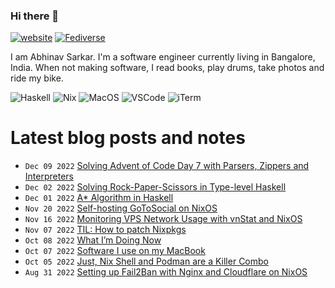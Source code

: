 ### Hi there 👋

[![website](https://img.shields.io/badge/abhinavsarkar.net-blueviolet?style=for-the-badge)](https://abhinavsarkar.net)
<a rel="nofollow me" href="https://fantastic.earth/@abnv"><img style="max-width: 100%;" src="https://img.shields.io/mastodon/follow/109392551762673142?color=%23595aff&amp;domain=https%3A%2F%2Ffantastic.earth&amp;label=%40abnv&amp;logo=Mastodon&amp;logoColor=%23fff&amp;style=for-the-badge" alt="Fediverse"></a>

I am Abhinav Sarkar. I'm a software engineer currently living in Bangalore, India. When not making software, I read books, play drums, take photos and ride my bike.

![Haskell](https://img.shields.io/badge/Haskell-5D4F85?style=for-the-badge&logo=haskell&logoColor=white)
![Nix](https://img.shields.io/badge/NixOS-5277C3?style=for-the-badge&logo=nixos&logoColor=white)
![MacOS](https://img.shields.io/badge/mac%20os-000000?style=for-the-badge&logo=apple&logoColor=white)
![VSCode](https://img.shields.io/badge/VSCode-0078D4?style=for-the-badge&logo=visual%20studio%20code&logoColor=white)
![iTerm](https://img.shields.io/badge/iTerm2-000000?style=for-the-badge&logo=iterm2&logoColor=white)

# Latest blog posts and notes
<!-- BLOG-POST-LIST:START -->
 - <code>Dec 09 2022</code> [Solving Advent of Code Day 7 with Parsers, Zippers and Interpreters](https://notes.abhinavsarkar.net/2022/aoc-7) 
 - <code>Dec 02 2022</code> [Solving Rock-Paper-Scissors in Type-level Haskell](https://notes.abhinavsarkar.net/2022/type-level-rps) 
 - <code>Dec 01 2022</code> [A* Algorithm in Haskell](https://notes.abhinavsarkar.net/2022/astar) 
 - <code>Nov 20 2022</code> [Self-hosting GoToSocial on NixOS](https://notes.abhinavsarkar.net/2022/gotosocial-on-nixos) 
 - <code>Nov 16 2022</code> [Monitoring VPS Network Usage with vnStat and NixOS](https://notes.abhinavsarkar.net/2022/vnstat-dashboard) 
 - <code>Nov 07 2022</code> [TIL: How to patch Nixpkgs](https://notes.abhinavsarkar.net/2022/patching-nixpkgs) 
 - <code>Oct 08 2022</code> [What I’m Doing Now](https://abhinavsarkar.net/now/) 
 - <code>Oct 07 2022</code> [Software I use on my MacBook](https://notes.abhinavsarkar.net/2022/software-i-use) 
 - <code>Oct 05 2022</code> [Just, Nix Shell and Podman are a Killer Combo](https://notes.abhinavsarkar.net/2022/just-nix-podman-combo) 
 - <code>Aug 31 2022</code> [Setting up Fail2Ban with Nginx and Cloudflare on NixOS](https://notes.abhinavsarkar.net/2022/fail2ban-nginx-cloudflare-nixos) <!-- BLOG-POST-LIST:END -->
